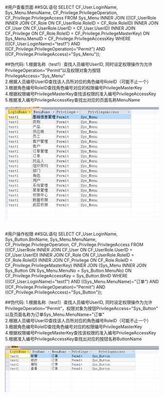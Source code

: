 #用户查看页面
##SQL语句
SELECT CF_User.LoginName, Sys_Menu.MenuName, CF_Privilege.PrivilegeOperation, CF_Privilege.PrivilegeAccess
FROM Sys_Menu INNER JOIN (((CF_UserRole INNER JOIN CF_Role ON CF_UserRole.RoleID = CF_Role.RoleID) INNER JOIN CF_User ON CF_UserRole.UserID = CF_User.UserID) INNER JOIN CF_Privilege ON CF_Role.RoleID = CF_Privilege.PrivilegeMasterKey) ON Sys_Menu.MenuID = CF_Privilege.PrivilegeAccessKey
WHERE (((CF_User.LoginName)="test1") AND ((CF_Privilege.PrivilegeOperation)="Permit") AND ((CF_Privilege.PrivilegeAccess)="Sys_Menu"));

##伪代码:
1.根据名称（test1）查找人员编号UserID, 同时设定权限操作为允许PrivilegeOperation=”Permit”以及权限对象为按钮PrivilegeAccess="Sys_Menu"  
2.根据人员编号UserID查找该人员所对应的角色编号RoleID（可能不止一个）  
3.根据角色编号RoleID查找角色编号对应的权限编号PrivilegeMasterKey  
4.根据权限编号PrivilegeMasterKey查找该权限的准入编号PrivilegeAccessKey  
5.根据准入编号PrivilegeAccessKey查找出对应的页面名称MenuName

<html>
    <body>
    <img src="images/页面.PNG" /><br><br><br>
    </body>
</html>
#用户操作权限
##SQL语句
SELECT CF_User.LoginName, Sys_Button.BtnName, Sys_Menu.MenuName, CF_Privilege.PrivilegeOperation, CF_Privilege.PrivilegeAccess
FROM (((CF_UserRole INNER JOIN CF_User ON CF_UserRole.UserID = CF_User.UserID) INNER JOIN CF_Role ON CF_UserRole.RoleID = CF_Role.RoleID) INNER JOIN CF_Privilege ON CF_Role.RoleID = CF_Privilege.PrivilegeMasterKey) INNER JOIN (Sys_Menu INNER JOIN Sys_Button ON Sys_Menu.MenuNo = Sys_Button.MenuNo) ON CF_Privilege.PrivilegeAccessKey = Sys_Button.BtnID
WHERE (((CF_User.LoginName)="test1") AND ((Sys_Menu.MenuName)="订单") AND ((CF_Privilege.PrivilegeOperation)="Permit") AND ((CF_Privilege.PrivilegeAccess)="Sys_Button"));

##伪代码:
1.根据名称（test1）查找人员编号UserID, 同时设定权限操作为允许PrivilegeOperation=”Permit”，权限对象为按钮PrivilegeAccess="Sys_Button" 以及页面名称为订单Sys_Menu.MenuName="订单"  
2.根据人员编号UserID查找该人员所对应的角色编号RoleID（可能不止一个）  
3.根据角色编号RoleID查找角色编号对应的权限编号PrivilegeMasterKey  
4.根据权限编号PrivilegeMasterKey查找该权限的准入编号PrivilegeAccessKey  
5.根据准入编号PrivilegeAccessKey查找出对应的按钮名称ButtonName

<html>
    <body>
    <img src="images/订单.PNG" /><br><br><br>
    </body>
</html>
